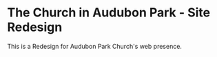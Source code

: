 # The Church in Audubon Park - Site Redesign
This is a Redesign for Audubon Park Church's web presence.
